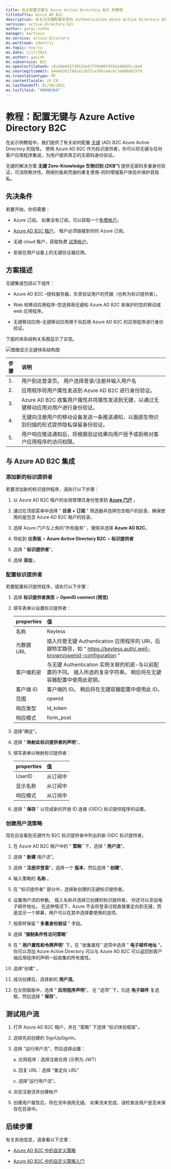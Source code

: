 ```yaml
---
title: 有关配置无键与 Azure Active Directory B2C 的教程
titleSuffix: Azure AD B2C
description: 有关为无键配置无密码 authentication Azure Active Directory B2C 的教程
services: active-directory-b2c
author: gargi-sinha
manager: martinco
ms.service: active-directory
ms.workload: identity
ms.topic: how-to
ms.date: 1/17/2021
ms.author: gasinh
ms.subservice: B2C
ms.openlocfilehash: c8a5666d373852da5ff79490f435b2d66d5cc6e0
ms.sourcegitcommit: b4e6b2627842a1183fce78bce6c6c7e088d6157b
ms.translationtype: MT
ms.contentlocale: zh-CN
ms.lasthandoff: 01/30/2021
ms.locfileid: "99090360"
---
```

# <a name="tutorial-configure-keyless-with-azure-active-directory-b2c"></a>教程：配置无键与 Azure Active Directory B2C

在此示例教程中，我们提供了有关如何配置 [无键](https://keyless.io/) (AD) B2C Azure Active Directory 的指导。 使用 Azure AD B2C 作为标识提供者，你可以将无键与任何客户应用程序集成，为用户提供真正的无密码身份验证。

无键的解决方案 **无键 Zero-Knowledge 生物识别 (ZKB™)** 提供无密码多重身份验证，可消除欺诈性、网络钓鱼和凭据的重复使用–同时增强客户体验并保护其隐私。

## <a name="pre-requisites"></a>先决条件

若要开始，你将需要：

- Azure 订阅。 如果没有订阅，可以获取一个[免费帐户](https://azure.microsoft.com/free/)。

- [Azure AD B2C 租户](https://docs.microsoft.com/azure/active-directory-b2c/tutorial-create-tenant)。 租户必须链接到你的 Azure 订阅。

- 无键 cloud 租户，获取免费 [试用帐户](https://keyless.io/go)。

- 安装在用户设备上的无键验证器应用。

## <a name="scenario-description"></a>方案描述

无键集成包括以下组件：

- Azure AD B2C –授权服务器，负责验证用户的凭据（也称为标识提供者）。

- Web 和移动应用程序–您选择用无键和 Azure AD B2C 来保护的您的移动或 web 应用程序。

- 无键移动应用–无键移动应用用于向启用 Azure AD B2C 的应用程序进行身份验证。

下面的体系结构关系图显示了实现。

![图像显示无键体系结构图](./media/partner-keyless/keyless-architecture-diagram.png)

|步骤 | 说明 |
|:-----| :-----------|
| 1. | 用户到达登录页。 用户选择登录/注册并输入用户名
| 2. | 应用程序将用户属性发送到 Azure AD B2C 进行身份验证。
| 3. | Azure AD B2C 收集用户属性并将属性发送到无键，以通过无键移动应用对用户进行身份验证。
| 4. | 无键向注册用户的移动设备发送一条推送通知，以面部生物识别扫描的形式提供隐私保留身份验证。
| 5. | 用户响应推送通知后，将根据验证结果向用户授予或拒绝对客户应用程序的访问权限。

## <a name="integrate-with-azure-ad-b2c"></a>与 Azure AD B2C 集成

### <a name="add-a-new-identity-provider"></a>添加新的标识提供者

若要添加新的标识提供程序，请执行以下步骤：

1. 以 Azure AD B2C 租户的全局管理员身份登录到 **[Azure 门户](https://portal.azure.com/#home)** 。

2. 通过在顶部菜单中选择 " **目录 + 订阅** " 筛选器并选择包含租户的目录，确保使用的是包含 Azure AD B2C 租户的目录。

3. 选择 Azure 门户左上角的“所有服务”  ，搜索并选择 **Azure AD B2C**。

4. 导航到 **仪表板**  >  **Azure Active Directory B2C**  >   **标识提供者**

5. 选择 " **标识提供者**"。

6. 选择 **添加** 。

### <a name="configure-an-identity-provider"></a>配置标识提供者

若要配置标识提供程序，请执行以下步骤：

1. 选择 **标识提供者类型**  >  **OpenID connect (预览)**
2. 填写表单以设置标识提供者：

   |properties | 值 |
   |:-----| :-----------|
   | 名称   | Keyless |
   | 元数据 URL | 插入托管无键 Authentication 应用程序的 URI，后跟特定路径，如 " https://keyless.auth/.well-known/openid-configuration " |
   | 客户端机密 | 与无键 Authentication 实例关联的机密-与以前配置的不同。 插入所选的复杂字符串。 稍后将在无键容器配置中使用此密钥。|
   | 客户端 ID | 客户端的 ID。 稍后将在无键容器配置中使用此 ID。|
   | 范围 | openid |
   | 响应类型 | id_token |
   | 响应模式 | form_post|

3. 选择“确定”。

4. 选择 " **映射此标识提供者的声明**"。

5. 填写表单以映射标识提供者：

   |properties | 值 |
   |:-----| :-----------|
   | UserID    | 从订阅中 |
   | 显示名称 | 从订阅中 |
   | 响应模式 | 从订阅中 |

6. 选择 " **保存** " 以完成新的开放 ID 连接 (OIDC) 标识提供程序的设置。

### <a name="create-a-user-flow-policy"></a>创建用户流策略

现在应会看到无键作为 B2C 标识提供者中列出的新 OIDC 标识提供者。

1. 在 Azure AD B2C 租户中的 " **策略**" 下，选择 " **用户流**"。

2. 选择 " **新建** 用户流"。

3. 选择 " **注册并登录**"，选择一个 **版本**，然后选择 " **创建**"。

4. 输入策略的 **名称** 。

5. 在 "标识提供者" 部分中，选择新创建的无键标识提供者。

6. 设置用户流的参数。 插入名称并选择已创建的标识提供者。 你还可以添加电子邮件地址。 在这种情况下，Azure 不会将登录过程直接重定向到无键，而是显示一个屏幕，用户可以在其中选择要使用的选项。

7. 按原样保留 " **多重身份验证** " 字段。

8. 选择 "**强制条件性访问策略**"

9. 在 " **用户属性和令牌声明**" 下，在 "收集属性" 选项中选择 " **电子邮件地址** "。 你可以添加 Azure Active Directory 可以与 Azure AD B2C 可以返回到客户端应用程序的声明一起收集的所有属性。

10. 选择“创建”  。

11. 成功创建后，选择新的 **用户流**。

12. 在左侧面板中，选择 " **应用程序声明**"。 在 "选项" 下，勾选 **电子邮件** 复选框，然后选择 " **保存**"。

## <a name="test-the-user-flow"></a>测试用户流

1. 打开 Azure AD B2C 租户，并在 "策略" 下选择 "标识体验框架"。

2. 选择先前创建的 SignUpSignIn。

3. 选择 "运行用户流"，然后选择设置：

   a. 应用程序：选择注册应用 (示例为 JWT) 

   b. 回复 URL：选择 "重定向 URL"

   c. 选择“运行用户流”。

4. 浏览注册流并创建帐户

5. 创建用户属性后，将在流中调用无键。 如果流未完成，请检查该用户是否未保存在目录中。

## <a name="next-steps"></a>后续步骤

有关其他信息，请查看以下文章：

- [Azure AD B2C 中的自定义策略](https://docs.microsoft.com/azure/active-directory-b2c/custom-policy-overview)

- [Azure AD B2C 中的自定义策略入门](https://docs.microsoft.com/azure/active-directory-b2c/custom-policy-get-started?tabs=applications)
